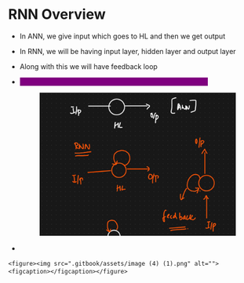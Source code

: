 # RNN Overview

* In ANN, we give input which goes to HL and then we get output
* In RNN, we will be having input layer, hidden layer and output layer
* Along with this we will have feedback loop
*   <mark style="color:purple;background-color:purple;">**The output of the hidden layer will be back to the neuron**</mark>

    <figure><img src=".gitbook/assets/image (3) (1).png" alt=""><figcaption></figcaption></figure>
*

    <figure><img src=".gitbook/assets/image (4) (1).png" alt=""><figcaption></figcaption></figure>
